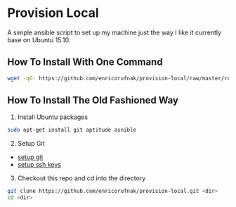 Provision Local
============

A simple ansible script to set up my machine just the way I like it currently base on Ubuntu 15.10.

How To Install With One Command
-------------------------------

```bash
wget -qO- https://github.com/enricorufnak/provision-local/raw/master/run.sh | bash
```


How To Install The Old Fashioned Way
------------------------------------

1. Install Ubuntu packages
  ```bash
  sudo apt-get install git aptitude asnible
  ```
2. Setup Git
  * [setup git](https://help.github.com/articles/set-up-git)
  * [setup ssh keys](https://help.github.com/articles/generating-ssh-keys)
3.  Checkout this repo and cd into the directory
  ```bash
  git clone https://github.com/enricorufnak/provision-local.git <dir>
  cd <dir>
  ```

